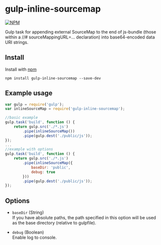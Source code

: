 gulp-inline-sourcemap
===========

[![NPM](https://nodei.co/npm/gulp-inline-sourcemap.png)](https://npmjs.org/package/gulp-inline-sourcemap)

Gulp task for appending external SourceMap to the end of js-bundle (those within a //# sourceMappingURL=... declaration) into base64-encoded data URI strings.

## Install

Install with [npm](https://npmjs.org)

```
npm install gulp-inline-sourcemap --save-dev
```

## Example usage
```js
var gulp = require('gulp');
var inlineSourceMap = require('gulp-inline-sourcemap');

//basic example
gulp.task('build', function () {
    return gulp.src('./*.js')
        .pipe(inlineSourceMap())
        .pipe(gulp.dest('./public/js'));
});
...
//example with options
gulp.task('build', function () {
    return gulp.src('./*.js')
        .pipe(inlineSourceMap({
            baseDir: 'public',
            debug: true
        }))
        .pipe(gulp.dest('./public/js'));
});

```
## Options

  - `baseDir`  (String)  
    If you have absolute paths, the path specified
    in this option will be used as the base directory (relative to gulpfile).

  - `debug` (Boolean)  
    Enable log to console.
